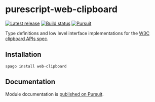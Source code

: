 # purescript-web-clipboard

[![Latest release](http://img.shields.io/github/release/purescript-web/purescript-web-clipboard.svg)](https://github.com/purescript-web/purescript-web-clipboard/releases)
[![Build status](https://github.com/purescript-web/purescript-web-clipboard/workflows/CI/badge.svg?branch=master)](https://github.com/purescript-web/purescript-web-clipboard/actions?query=workflow%3ACI+branch%3Amaster)
[![Pursuit](https://pursuit.purescript.org/packages/purescript-web-clipboard/badge)](https://pursuit.purescript.org/packages/purescript-web-clipboard)

Type definitions and low level interface implementations for the [W3C clipboard APIs spec](https://www.w3.org/TR/clipboard-apis/).

## Installation

```
spago install web-clipboard
```

## Documentation

Module documentation is [published on Pursuit](http://pursuit.purescript.org/packages/purescript-web-clipboard).
